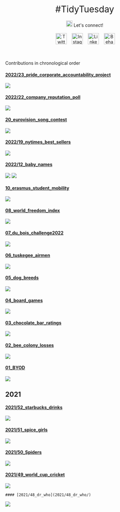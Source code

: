 <h1 style="font-weight:normal" align="center">
  &nbsp;#TidyTuesday&nbsp;
</h1>

<div align="center">
     <img src="icons/handwaving.gif"
     width= 20 height=20>
      Let's connect!
     <br>
     <br>
&nbsp;&nbsp;&nbsp;
<a href="https://twitter.com/pablo_alvrez"><img border="0" alt="Twitter" src="https://raw.githubusercontent.com/Pablo-Alvarez-Baeza/30DayChartChallenge/main/icons/twitter.svg" width="35" height="35"></a>&nbsp;&nbsp;&nbsp; 
<a href="https://www.instagram.com/hi.pablo.alvarez/"><img border="0" alt="Instagram" src="https://raw.githubusercontent.com/Pablo-Alvarez-Baeza/30DayChartChallenge/main/icons/instagram.svg" width="35" height="35"></a>&nbsp;&nbsp;&nbsp;
<a href="https://www.linkedin.com/in/pabloalvarezbaeza/"><img border="0" alt="LinkedIn" src="https://raw.githubusercontent.com/Pablo-Alvarez-Baeza/30DayChartChallenge/main/icons/linkedin.svg" width="35" height="35"></a>&nbsp;&nbsp;&nbsp;
<a href="https://www.behance.net/pabloalvarez21"><img border="0" alt="Behance" src="https://raw.githubusercontent.com/Pablo-Alvarez-Baeza/30DayChartChallenge/main/icons/behance.svg" width="35" height="35"></a>&nbsp;&nbsp;&nbsp;
<br>
<br>
<br>

   </div>
   
<p> Contributions in chronological order
  
  #### [2022/23_pride_corporate_accountability_project](23_pride_corporate_accountability_project/)
  ![](2022/23_pride_corporate_accountability_project/tidytuesday_2022_w23_fg.png)

  #### [2022/22_company_reputation_poll](22_company_reputation_poll/)
  ![](2022/22_company_reputation_poll/tidytuesday_2022_w22.png)
  
  #### [20_eurovision_song_contest](20_eurovision_song_contest/)
  ![](2022/20_eurovision_song_contest/tidytuesday_2022_w20_fg.png)
  
  #### [2022/19_nytimes_best_sellers](2022/19_NYTimes_best_sellers/)
  ![](2022/19_nytimes_best_sellers/tidytuesday_2022_w19.png)
  
  #### [2022/12_baby_names](2022/12_baby_names/)
  ![](2022/12_baby_names/2012_12_usbabynames_figma.png)
  ![](2022/12_baby_names/tidytuesday2_2022_w12_figma.png)
  
  #### [10_erasmus_student_mobility](10_erasmus_student_mobility/)
  ![](2022/10_erasmus_student_mobility/tidytuesday_2022_w10.png)
  
  #### [08_world_freedom_index](08_world_freedom_index/)
  ![](2022/08_world_freedom_index/tidytuesday_2022_w8_figma.png)
  
  #### [07_du_bois_challenge2022](07_du_bois_challenge2022/)
  ![](2022/07_du_bois_challenge2022/2022_7_duboischallenge.png)
  
  #### [06_tuskegee_airmen](06_tuskegee_airmen/)
  ![](2022/06_tuskegee_airmen/tidytuesday_2022_w6.png)
  
  #### [05_dog_breeds](05_dog_breeds/)
  ![](2022/05_dog_breeds/tiytuesday_2022_w5.png)
  
  #### [04_board_games](04_board_games/)
  ![](2022/04_board_games/tidytuesday_2022_w4.png)
  
  #### [03_chocolate_bar_ratings](03_chocolate_bar_ratings/)
  ![](03_chocolate_bar_ratings/)
  
  #### [02_bee_colony_losses](02_bee_colony_losses/)
  ![](2022/02_bee_colony_losses/tidytuesday_2022_w2.png)
  
  #### [01_BYOD](01_BYOD/)
  ![](2022/01_BYOD/tidytuesday_2022_w1.png)
  
  
  ## 2021
  #### [2021/52_starbucks_drinks](2021/52_starbucks_drinks/)
  ![](2021/52_starbucks_drinks/tidytuesday_2021_w52.png)
  
  #### [2021/51_spice_girls](2021/51_spice_girls/)
  ![](2021/51_spice_girls/tidytuesday_2021_w51.png)
  
  #### [2021/50_Spiders](2021/50_spiders/)
  ![](2021/50_Spiders/tidytuesday_2021_w50.png)
  
  #### [2021/49_world_cup_cricket](2021/49_world_cup_cricket/)
  ![](2021/49_world_cup_cricket/tidytuesday_2021_w49.png)
  
    #### [2021/48_dr_who](2021/48_dr_who/)
  ![](2021/48_dr_who/tidytuesday_2021_w48.png)

